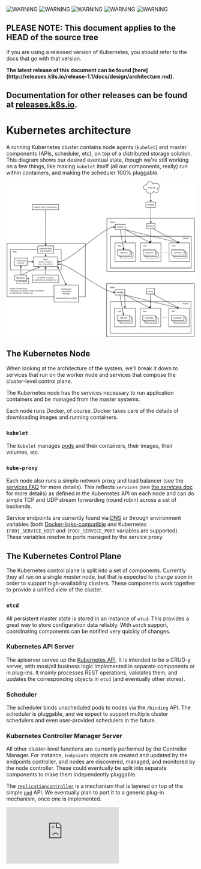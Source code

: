 <!-- BEGIN MUNGE: UNVERSIONED_WARNING -->

<!-- BEGIN STRIP_FOR_RELEASE -->

<img src="http://kubernetes.io/img/warning.png" alt="WARNING"
     width="25" height="25">
<img src="http://kubernetes.io/img/warning.png" alt="WARNING"
     width="25" height="25">
<img src="http://kubernetes.io/img/warning.png" alt="WARNING"
     width="25" height="25">
<img src="http://kubernetes.io/img/warning.png" alt="WARNING"
     width="25" height="25">
<img src="http://kubernetes.io/img/warning.png" alt="WARNING"
     width="25" height="25">

<h2>PLEASE NOTE: This document applies to the HEAD of the source tree</h2>

If you are using a released version of Kubernetes, you should
refer to the docs that go with that version.

<!-- TAG RELEASE_LINK, added by the munger automatically -->
<strong>
The latest release of this document can be found
[here](http://releases.k8s.io/release-1.1/docs/design/architecture.md).

Documentation for other releases can be found at
[releases.k8s.io](http://releases.k8s.io).
</strong>
--

<!-- END STRIP_FOR_RELEASE -->

<!-- END MUNGE: UNVERSIONED_WARNING -->

# Kubernetes architecture

A running Kubernetes cluster contains node agents (`kubelet`) and master components (APIs, scheduler, etc), on top of a distributed storage solution. This diagram shows our desired eventual state, though we're still working on a few things, like making `kubelet` itself (all our components, really) run within containers, and making the scheduler 100% pluggable.

![Architecture Diagram](architecture.png?raw=true "Architecture overview")

## The Kubernetes Node

When looking at the architecture of the system, we'll break it down to services that run on the worker node and services that compose the cluster-level control plane.

The Kubernetes node has the services necessary to run application containers and be managed from the master systems.

Each node runs Docker, of course.  Docker takes care of the details of downloading images and running containers.

### `kubelet`

The `kubelet` manages [pods](../user-guide/pods.md) and their containers, their images, their volumes, etc.

### `kube-proxy`

Each node also runs a simple network proxy and load balancer (see the [services FAQ](https://github.com/kubernetes/kubernetes/wiki/Services-FAQ) for more details).  This reflects `services` (see [the services doc](../user-guide/services.md) for more details) as defined in the Kubernetes API on each node and can do simple TCP and UDP stream forwarding (round robin) across a set of backends.

Service endpoints are currently found via [DNS](../admin/dns.md) or through environment variables (both [Docker-links-compatible](https://docs.docker.com/userguide/dockerlinks/) and Kubernetes `{FOO}_SERVICE_HOST` and `{FOO}_SERVICE_PORT` variables are supported).  These variables resolve to ports managed by the service proxy.

## The Kubernetes Control Plane

The Kubernetes control plane is split into a set of components. Currently they all run on a single _master_ node, but that is expected to change soon in order to support high-availability clusters.  These components work together to provide a unified view of the cluster.

### `etcd`

All persistent master state is stored in an instance of `etcd`.  This provides a great way to store configuration data reliably.  With `watch` support, coordinating components can be notified very quickly of changes.

### Kubernetes API Server

The apiserver serves up the [Kubernetes API](../api.md). It is intended to be a CRUD-y server, with most/all business logic implemented in separate components or in plug-ins. It mainly processes REST operations, validates them, and updates the corresponding objects in `etcd` (and eventually other stores).

### Scheduler

The scheduler binds unscheduled pods to nodes via the `/binding` API. The scheduler is pluggable, and we expect to support multiple cluster schedulers and even user-provided schedulers in the future.

### Kubernetes Controller Manager Server

All other cluster-level functions are currently performed by the Controller Manager. For instance, `Endpoints` objects are created and updated by the endpoints controller, and nodes are discovered, managed, and monitored by the node controller. These could eventually be split into separate components to make them independently pluggable.

The [`replicationcontroller`](../user-guide/replication-controller.md) is a mechanism that is layered on top of the simple [`pod`](../user-guide/pods.md) API. We eventually plan to port it to a generic plug-in mechanism, once one is implemented.


<!-- BEGIN MUNGE: GENERATED_ANALYTICS -->
[![Analytics](https://kubernetes-site.appspot.com/UA-36037335-10/GitHub/docs/design/architecture.md?pixel)]()
<!-- END MUNGE: GENERATED_ANALYTICS -->
